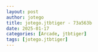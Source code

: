 ```yaml
---
layout: post
author: jotego
title: jotego.jtbtiger - 73a563b
date: 2025-01-17
categories: [Arcade, jtbtiger]
tags: [jotego.jtbtiger]
---
```


